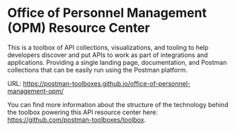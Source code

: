 # Office of Personnel Management (OPM) Resource Center
This is a toolbox of API collections, visualizations, and tooling to help developers discover and put APIs to work as part of integrations and applications. Providing a single landing page, documentation, and Postman collections that can be easily run using the Postman platform.

URL: https://postman-toolboxes.github.io/office-of-personnel-management-opm/

You can find more information about the structure of the technology behind the toolbox powering this API resource center here: https://github.com/postman-toolboxes/toolbox.
